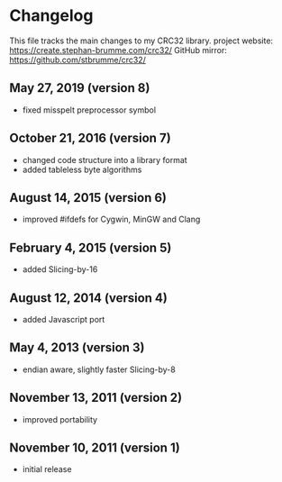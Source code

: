 # Changelog
This file tracks the main changes to my CRC32 library.
project website: https://create.stephan-brumme.com/crc32/
GitHub mirror:   https://github.com/stbrumme/crc32/

## May      27, 2019 (version 8)
- fixed misspelt preprocessor symbol

## October  21, 2016 (version 7)
- changed code structure into a library format
- added tableless byte algorithms

## August   14, 2015 (version 6)
- improved #ifdefs for Cygwin, MinGW and Clang

## February  4, 2015 (version 5)
- added Slicing-by-16

## August   12, 2014 (version 4)
- added Javascript port

## May       4, 2013 (version 3)
- endian aware, slightly faster Slicing-by-8

## November 13, 2011 (version 2)
- improved portability

## November 10, 2011 (version 1)
- initial release
